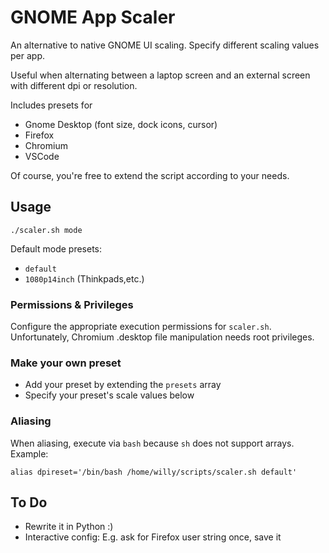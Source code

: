 # GNOME App Scaler

An alternative to native GNOME UI scaling. Specify different scaling values per app.

Useful when alternating between a laptop screen and an external screen with different dpi or resolution.

Includes presets for

-   Gnome Desktop (font size, dock icons, cursor)
-   Firefox
-   Chromium
-   VSCode

Of course, you're free to extend the script according to your needs.

## Usage

`./scaler.sh mode`

Default mode presets:

-   `default`
-   `1080p14inch` (Thinkpads,etc.)

### Permissions & Privileges

Configure the appropriate execution permissions for `scaler.sh`.
Unfortunately, Chromium .desktop file manipulation needs root privileges.

### Make your own preset

-   Add your preset by extending the `presets` array
-   Specify your preset's scale values below

### Aliasing

When aliasing, execute via `bash` because `sh` does not support arrays.
Example:

`alias dpireset='/bin/bash /home/willy/scripts/scaler.sh default'`

## To Do

-   Rewrite it in Python :)
-   Interactive config: E.g. ask for Firefox user string once, save it
